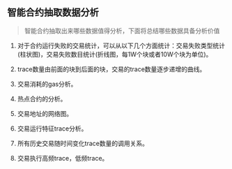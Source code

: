 ## 智能合约抽取数据分析

> 智能合约抽取出来哪些数据值得分析，下面将总结哪些数据具备分析价值

1. 对于合约运行失败的交易统计，可以从以下几个方面统计：交易失败类型统计(柱状图)，交易失败数目统计(折线图，每1W个块或者10W个块为单位)。
2. trace数量由前面的块到后面的块，交易的trace数量逐步递增的曲线。
3. 交易消耗的gas分析。
4. 热点合约的分析。
5. 交易地址的网络图。
6. 交易运行特征trace分析。

7. 所有历史交易随时间变化trace数量的调用关系。
8. 交易执行高频trace，低频trace。

